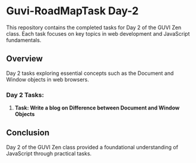 # Guvi-RoadMapTask Day-2

This repository contains the completed tasks for Day 2 of the GUVI Zen class. Each task focuses on key topics in web development and JavaScript fundamentals.

## Overview

Day 2 tasks exploring essential concepts such as the Document and Window objects in web browsers.

### Day 2 Tasks:

1. **Task: Write a blog on Difference between Document and Window Objects**

## Conclusion

Day 2 of the GUVI Zen class provided a foundational understanding of JavaScript through practical tasks.
